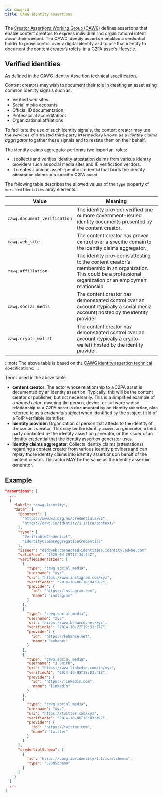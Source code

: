 ```yaml
---
id: cawg-id
title: CAWG identity assertions
---
```


The [Creator Assertions Working Group (CAWG)](https://cawg.io/) defines assertions that enable content creators to express individual and organizational intent about their content.
The CAWG identity assertion enables a credential holder to prove control over a digital identity and to use that identity to document the content creator’s role(s) in a C2PA asset’s lifecycle.

## Verified identities

As defined in the [CAWG Identity Assertion technical specification](https://cawg.io/identity/1.1-draft/#_identity_claims_aggregation), 

Content creators may wish to document their role in creating an asset using common identity signals such as:
- Verified web sites
- Social media accounts
- Official ID documentation
- Professional accreditations
- Organizational affiliations

To facilitate the use of such identity signals, the content creator may use the services of a trusted third-party intermediary known as a _identity claims aggregator_ to gather these signals and to restate them on their behalf.

The identity claims aggregator performs two important roles:

- It collects and verifies identity attestation claims from various identity providers such as social media sites and ID verification vendors.
- It creates a unique asset-specific credential that binds the identity attestation claims to a specific C2PA asset.

The following table describes the allowed values of the `type` property of `verifiedIdentities` array elements.

| Value        |  Meaning |
|--------------|----------|
| `cawg.document_verification` | The identity provider verified one or more government-issued identity documents presented by the content creator.
| `cawg.web_site` | The content creator has proven control over a specific domain to the identity claims aggregator._
| `cawg.affiliation` | The identity provider is attesting to the content creator’s membership in an organization. This could be a professional organization or an employment relationship.
| `cawg.social_media` | The content creator has demonstrated control over an account (typically a social media account) hosted by the identity provider.
| `cawg.crypto_wallet` | The content creator has demonstrated control over an account (typically a crypto-wallet) hosted by the identity provider.

:::note
The above table is based on the [CAWG identity assertion technical specifications](https://cawg.io/identity/1.1/#vc-credentialsubject-verifiedidentity-type).
:::

Terms used in the above table:

- **content creator**: The actor whose relationship to a C2PA asset is documented by an identity assertion. Typically, this will be the content creator or publisher, but not necessarily.  This is a simplified example of a _named actor_, meaning the person, device, or software whose relationship to a C2PA asset is documented by an identity assertion, also referred to as a _credential subject_ when identified by the subject field of a ToIP verifiable identifier.
-  **Identity provider**:  Organization or person that attests to the identity of the content creator; This may be the identity assertion generator, a third party contacted by the identity assertion generator, or the issuer of an identity credential that the identity assertion generator uses.
- **Identity claims aggregator**: Collects identity claims (attestations) regarding a content creator from various identity providers and can replay those identity claims into identity assertions on behalf of the content creator. This actor MAY be the same as the identity assertion generator.

## Example

```json
"assertions": [
  ...
  {
    "label": "cawg.identity",
    "data": {
      "@context": [
        "https://www.w3.org/ns/credentials/v2",
        "https://cawg.io/identity/1.1/ica/context/"
      ],
      "type": [
        "VerifiableCredential",
        "IdentityClaimsAggregationCredential"
      ],
      "issuer": "did:web:connected-identities.identity.adobe.com",
      "validFrom": "2025-04-29T17:34:44Z",
      "verifiedIdentities": [
        {
          "type": "cawg.social_media",
          "username": "xyz",
          "uri": "https://www.instagram.com/xyz",
          "verifiedAt": "2024-10-08T18:04:08Z",
          "provider": {
            "id": "https://instagram.com",
            "name": "instagram"
          }
        },
        {
          "type": "cawg.social_media",
          "username": "xyz",
          "uri": "https://www.behance.net/xyz",
          "verifiedAt": "2024-10-22T19:31:17Z",
          "provider": {
            "id": "https://behance.net",
            "name": "behance"
          }
        },
        {
          "type": "cawg.social_media",
          "username": "J Smith",
          "uri": "https://www.linkedin.com/in/xyz",
          "verifiedAt": "2024-10-08T18:03:41Z",
          "provider": {
            "id": "https://linkedin.com",
            "name": "linkedin"
          }
        },
        {
          "type": "cawg.social_media",
          "username": "xyz",
          "uri": "https://twitter.com/xyz",
          "verifiedAt": "2024-10-08T18:03:49Z",
          "provider": {
            "id": "https://twitter.com",
            "name": "twitter"
          }
        }
      ],
      "credentialSchema": [
        {
          "id": "https://cawg.io/identity/1.1/ica/schema/",
          "type": "JSONSchema"
        }
      ]
    }
  }
  ...
]
```

